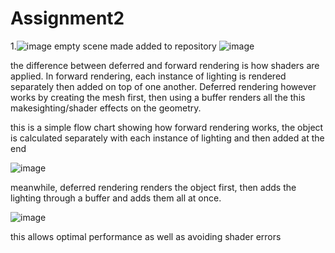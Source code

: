 # Assignment2
1.![image](https://user-images.githubusercontent.com/98484257/228286682-93e6cad2-8717-4f48-9c9d-29d3cccf6233.png)
empty scene made
added to repository 
![image](https://user-images.githubusercontent.com/98484257/228289187-d3f3f76d-0d37-4cb6-a886-5176245441ae.png)

the difference between deferred and forward rendering is how shaders are applied. In forward rendering, each instance of lighting is rendered separately then added on top of one another. Deferred rendering however works by creating the mesh first, then using a buffer renders all the this makesighting/shader effects on the geometry. 

this is a simple flow chart showing how forward rendering works, the object is calculated separately with each instance of lighting and then added at the end

![image](https://user-images.githubusercontent.com/98484257/228292165-773d9d0c-c935-4927-ae5d-b606e82aaf3c.png)

meanwhile, deferred rendering renders the object first, then adds the lighting through a buffer and adds them all at once. 

![image](https://user-images.githubusercontent.com/98484257/228292761-e92831ce-5919-4db3-8861-ffe047e38dff.png)

this allows optimal performance as well as avoiding shader errors

